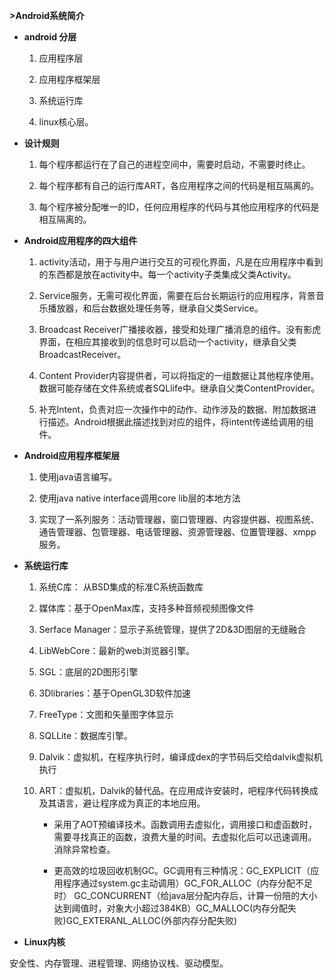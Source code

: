 **\>Android系统简介**

-   **android 分层**

    1.  应用程序层

    2.  应用程序框架层

    3.  系统运行库

    4.  linux核心层。

-   **设计规则**

    1.  每个程序都运行在了自己的进程空间中，需要时启动，不需要时终止。

    2.  每个程序都有自己的运行库ART，各应用程序之间的代码是相互隔离的。

    3.  每个程序被分配唯一的ID，任何应用程序的代码与其他应用程序的代码是相互隔离的。

-   **Android应用程序的四大组件**

    1.  activity活动，用于与用户进行交互的可视化界面，凡是在应用程序中看到的东西都是放在activity中。每一个activity子类集成父类Activity。

    2.  Service服务，无需可视化界面，需要在后台长期运行的应用程序，背景音乐播放器，和后台数据处理任务等，继承自父类Service。

    3.  Broadcast
        Receiver广播接收器，接受和处理广播消息的组件。没有影虎界面，在相应其接收到的信息时可以启动一个activity，继承自父类BroadcastReceiver。

    4.  Content
        Provider内容提供者，可以将指定的一组数据让其他程序使用。数据可能存储在文件系统或者SQLlife中。继承自父类ContentProvider。

    5.  补充Intent，负责对应一次操作中的动作、动作涉及的数据、附加数据进行描述。Android根据此描述找到对应的组件，将intent传递给调用的组件。

-   **Android应用程序框架层**

    1.  使用java语言编写。

    2.  使用java native interface调用core lib层的本地方法

    3.  实现了一系列服务：活动管理器，窗口管理器、内容提供器、视图系统、通告管理器、包管理器、电话管理器、资源管理器、位置管理器、xmpp服务。

-   **系统运行库**

    1.  系统C库： 从BSD集成的标准C系统函数库

    2.  媒体库：基于OpenMax库，支持多种音频视频图像文件

    3.  Serface Manager：显示子系统管理，提供了2D&3D图层的无缝融合

    4.  LibWebCore：最新的web浏览器引擎。

    5.  SGL：底层的2D图形引擎

    6.  3Dlibraries：基于OpenGL3D软件加速

    7.  FreeType：文图和矢量图字体显示

    8.  SQLLite：数据库引擎。

    9.  Dalvik：虚拟机，在程序执行时，编译成dex的字节码后交给dalvik虚拟机执行

    10. ART：虚拟机，Dalvik的替代品。在应用成许安装时，吧程序代码转换成及其语言，避让程序成为真正的本地应用。

        -   采用了AOT预编译技术。函数调用去虚拟化，调用接口和虚函数时，需要寻找真正的函数，浪费大量的时间。去虚拟化后可以迅速调用。消除异常检查。

        -   更高效的垃圾回收机制GC。GC调用有三种情况：GC_EXPLICIT（应用程序通过system.gc主动调用）GC_FOR_ALLOC（内存分配不足时）
            GC_CONCURRENT（给java层分配内存后，计算一份陪的大小达到阈值时，对象大小超过384KB）GC_MALLOC(内存分配失败)GC_EXTERANL_ALLOC(外部内存分配失败)

-   **Linux内核**

安全性、内存管理、进程管理、网络协议栈、驱动模型。
